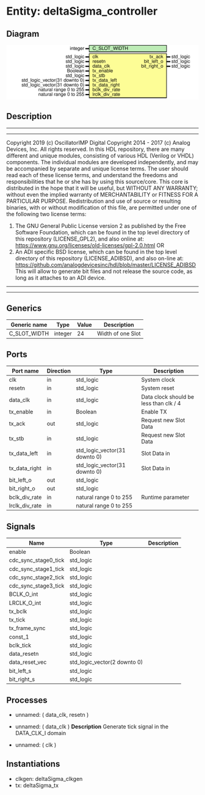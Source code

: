 # Entity: deltaSigma_controller

## Diagram

![Diagram](deltaSigma_controller.svg "Diagram")
## Description

***************************************************************************
***************************************************************************
Copyright 2019 (c) OscillatorIMP Digital
Copyright 2014 - 2017 (c) Analog Devices, Inc. All rights reserved.
In this HDL repository, there are many different and unique modules, consisting
of various HDL (Verilog or VHDL) components. The individual modules are
developed independently, and may be accompanied by separate and unique license
terms.
The user should read each of these license terms, and understand the
freedoms and responsibilities that he or she has by using this source/core.
This core is distributed in the hope that it will be useful, but WITHOUT ANY
WARRANTY; without even the implied warranty of MERCHANTABILITY or FITNESS FOR
A PARTICULAR PURPOSE.
Redistribution and use of source or resulting binaries, with or without modification
of this file, are permitted under one of the following two license terms:
  1. The GNU General Public License version 2 as published by the
     Free Software Foundation, which can be found in the top level directory
     of this repository (LICENSE_GPL2), and also online at:
     <https://www.gnu.org/licenses/old-licenses/gpl-2.0.html>
OR
  2. An ADI specific BSD license, which can be found in the top level directory
     of this repository (LICENSE_ADIBSD), and also on-line at:
     https://github.com/analogdevicesinc/hdl/blob/master/LICENSE_ADIBSD
     This will allow to generate bit files and not release the source code,
     as long as it attaches to an ADI device.
***************************************************************************
***************************************************************************
## Generics

| Generic name | Type    | Value | Description       |
| ------------ | ------- | ----- | ----------------- |
| C_SLOT_WIDTH | integer | 24    | Width of one Slot |
## Ports

| Port name      | Direction | Type                          | Description                            |
| -------------- | --------- | ----------------------------- | -------------------------------------- |
| clk            | in        | std_logic                     | System clock                           |
| resetn         | in        | std_logic                     | System reset                           |
| data_clk       | in        | std_logic                     | Data clock should be less than clk / 4 |
| tx_enable      | in        | Boolean                       | Enable TX                              |
| tx_ack         | out       | std_logic                     | Request new Slot Data                  |
| tx_stb         | in        | std_logic                     | Request new Slot Data                  |
| tx_data_left   | in        | std_logic_vector(31 downto 0) | Slot Data in                           |
| tx_data_right  | in        | std_logic_vector(31 downto 0) | Slot Data in                           |
| bit_left_o     | out       | std_logic                     |                                        |
| bit_right_o    | out       | std_logic                     |                                        |
| bclk_div_rate  | in        | natural range 0 to 255        | Runtime parameter                      |
| lrclk_div_rate | in        | natural range 0 to 255        |                                        |
## Signals

| Name                 | Type                         | Description |
| -------------------- | ---------------------------- | ----------- |
| enable               | Boolean                      |             |
| cdc_sync_stage0_tick | std_logic                    |             |
| cdc_sync_stage1_tick | std_logic                    |             |
| cdc_sync_stage2_tick | std_logic                    |             |
| cdc_sync_stage3_tick | std_logic                    |             |
| BCLK_O_int           | std_logic                    |             |
| LRCLK_O_int          | std_logic                    |             |
| tx_bclk              | std_logic                    |             |
| tx_tick              | std_logic                    |             |
| tx_frame_sync        | std_logic                    |             |
| const_1              | std_logic                    |             |
| bclk_tick            | std_logic                    |             |
| data_resetn          | std_logic                    |             |
| data_reset_vec       | std_logic_vector(2 downto 0) |             |
| bit_left_s           | std_logic                    |             |
| bit_right_s          | std_logic                    |             |
## Processes
- unnamed: ( data_clk, resetn )
- unnamed: ( data_clk )
**Description**
Generate tick signal in the DATA_CLK_I domain

- unnamed: ( clk )
## Instantiations

- clkgen: deltaSigma_clkgen
- tx: deltaSigma_tx
